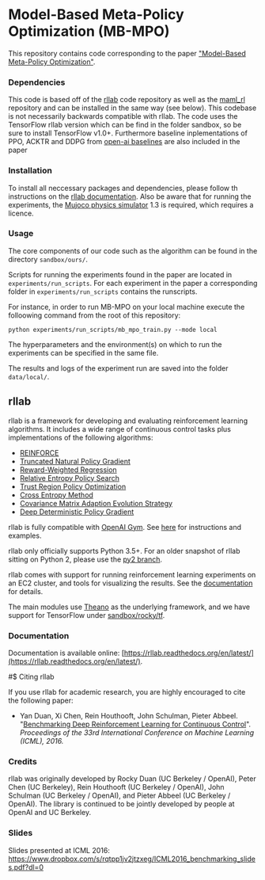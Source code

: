 # Model-Based Meta-Policy Optimization (MB-MPO)

This repository contains code corresponding to the paper ["Model-Based Meta-Policy Optimization"](https://arxiv.org/abs/1809.05214). 

### Dependencies
This code is based off of the [rllab](https://github.com/rll/rllab) code repository as well as the [maml_rl](https://github.com/cbfinn/maml_rl) repository and can be installed in the same way (see below).
This codebase is not necessarily backwards compatible with rllab. The code uses the TensorFlow rllab version which can be find in the folder sandbox, so be sure to install TensorFlow v1.0+.
Furthermore baseline inplementations of PPO, ACKTR and DDPG from [open-ai baselines](https://github.com/openai/baselines) are also included in the paper


### Installation

To install all neccessary packages and dependencies, please follow th instructions on the [rllab documentation](https://rllab.readthedocs.io/en/latest/user/installation.html#express-install).
Also be aware that for running the experiments, the [Mujoco physics simulator](http://www.mujoco.org/) 1.3 is required, which requires a licence.


### Usage

The core components of our code such as the algorithm can be found in the directory `sandbox/ours/`.

Scripts for running the experiments found in the paper are located in `experiments/run_scripts`.
For each experiment in the paper a corresponding folder in `experiments/run_scripts` contains the runscripts.

For instance, in order to run MB-MPO on your local machine execute the folloowing command from the root of this repository:

`python experiments/run_scripts/mb_mpo_train.py --mode local`

The hyperparameters and the environment(s) on which to run the experiments can be specified in the same file.

The results and logs of the experiment run are saved into the folder `data/local/`.

## rllab

rllab is a framework for developing and evaluating reinforcement learning algorithms. It includes a wide range of continuous control tasks plus implementations of the following algorithms:


- [REINFORCE](https://github.com/rllab/rllab/blob/master/rllab/algos/vpg.py)
- [Truncated Natural Policy Gradient](https://github.com/rllab/rllab/blob/master/rllab/algos/tnpg.py)
- [Reward-Weighted Regression](https://github.com/rllab/rllab/blob/master/rllab/algos/erwr.py)
- [Relative Entropy Policy Search](https://github.com/rllab/rllab/blob/master/rllab/algos/reps.py)
- [Trust Region Policy Optimization](https://github.com/rllab/rllab/blob/master/rllab/algos/trpo.py)
- [Cross Entropy Method](https://github.com/rllab/rllab/blob/master/rllab/algos/cem.py)
- [Covariance Matrix Adaption Evolution Strategy](https://github.com/rllab/rllab/blob/master/rllab/algos/cma_es.py)
- [Deep Deterministic Policy Gradient](https://github.com/rllab/rllab/blob/master/rllab/algos/ddpg.py)

rllab is fully compatible with [OpenAI Gym](https://gym.openai.com/). See [here](http://rllab.readthedocs.io/en/latest/user/gym_integration.html) for instructions and examples.

rllab only officially supports Python 3.5+. For an older snapshot of rllab sitting on Python 2, please use the [py2 branch](https://github.com/rllab/rllab/tree/py2).

rllab comes with support for running reinforcement learning experiments on an EC2 cluster, and tools for visualizing the results. See the [documentation](https://rllab.readthedocs.io/en/latest/user/cluster.html) for details.

The main modules use [Theano](http://deeplearning.net/software/theano/) as the underlying framework, and we have support for TensorFlow under [sandbox/rocky/tf](https://github.com/openai/rllab/tree/master/sandbox/rocky/tf).

### Documentation

Documentation is available online: [https://rllab.readthedocs.org/en/latest/](https://rllab.readthedocs.org/en/latest/).

#$ Citing rllab

If you use rllab for academic research, you are highly encouraged to cite the following paper:

- Yan Duan, Xi Chen, Rein Houthooft, John Schulman, Pieter Abbeel. "[Benchmarking Deep Reinforcement Learning for Continuous Control](http://arxiv.org/abs/1604.06778)". _Proceedings of the 33rd International Conference on Machine Learning (ICML), 2016._

### Credits

rllab was originally developed by Rocky Duan (UC Berkeley / OpenAI), Peter Chen (UC Berkeley), Rein Houthooft (UC Berkeley / OpenAI), John Schulman (UC Berkeley / OpenAI), and Pieter Abbeel (UC Berkeley / OpenAI). The library is continued to be jointly developed by people at OpenAI and UC Berkeley.

### Slides

Slides presented at ICML 2016: https://www.dropbox.com/s/rqtpp1jv2jtzxeg/ICML2016_benchmarking_slides.pdf?dl=0

#

